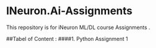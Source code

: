 # INeuron.Ai-Assignments
This repository is for iNeuron ML/DL course Assignments .

##Tabel of Content :
####1. Python Assignment 1
